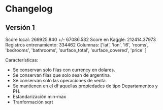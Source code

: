 # Changelog

## Versión 1

Score local: 269925.840 +/- 67086.532
Score en Kaggle: 212414.37973
Registros entrenamiento: 334462
Columnas: ['lat',
    'lon',
    'l6',
    'rooms',
    'bedrooms',
    'bathrooms',
    'surface_total',
    'surface_covered',
    'price'
]

Características:

- Se conservan solo filas con currency en dolares.
- Se conservan filas que solo sean de argentina.
- Se conservan solo las operaciones de venta.
- Se mantienen en el df aquellas propiedades de tipo Departamentos y PH.
- Estandarización min-max
- Tranformación sqrt
